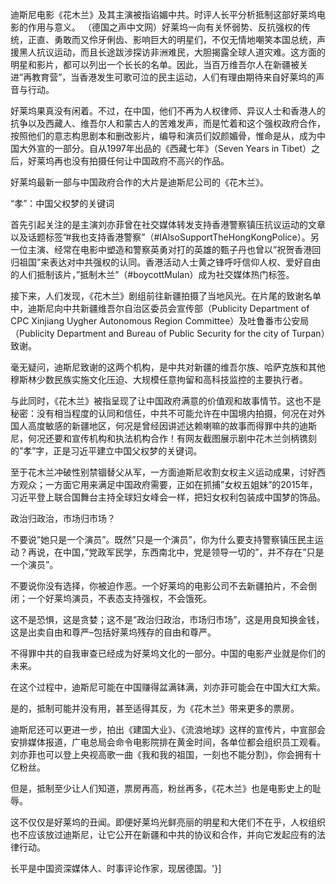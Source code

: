 迪斯尼电影《花木兰》及其主演被指谄媚中共。时评人长平分析抵制这部好莱坞电影的作用与意义。 （德国之声中文网）好莱坞一向有关怀弱势、反抗强权的传统，正直、勇敢而又伶牙俐齿、影响巨大的明星们，不仅无情地嘲笑本国总统，声援黑人抗议运动，而且长途跋涉探访非洲难民，大胆揭露全球人道灾难。这方面的明星和影片，都可以列出一个长长的名单。因此，当百万维吾尔人在新疆被关进&#8221;再教育营&#8221;，当香港发生可歌可泣的民主运动，人们有理由期待来自好莱坞的声音与行动。

好莱坞果真没有闲着。不过，在中国，他们不再为人权律师、异议人士和香港人的抗争以及西藏人、维吾尔人和蒙古人的苦难发声，而是忙着和这个强权政府合作，按照他们的意志构思剧本和删改影片，编导和演员们奴颜媚骨，惟命是从，成为中国大外宣的一部分。自从1997年出品的《西藏七年》（Seven Years in Tibet）之后，好莱坞再也没有拍摄任何让中国政府不高兴的作品。

好莱坞最新一部与中国政府合作的大片是迪斯尼公司的《花木兰》。

&#8220;孝&#8221;：中国父权梦的关键词

首先引起关注的是主演刘亦菲曾在社交媒体转发支持香港警察镇压抗议运动的文章以及话题标签&#8221;#我也支持香港警察&#8221;（#IAlsoSupportTheHongKongPolice）。另一位主演、经常在电影中塑造和警察英勇对打的英雄的甄子丹也曾以&#8221;祝贺香港回归祖国&#8221;来表达对中共强权的认同。香港活动人士黄之锋呼吁信仰人权、爱好自由的人们抵制该片，&#8221;抵制木兰&#8221;（#boycottMulan）成为社交媒体热门标签。

接下来，人们发现，《花木兰》剧组前往新疆拍摄了当地风光。在片尾的致谢名单中，迪斯尼向中共新疆维吾尔自治区委员会宣传部（Publicity Department of CPC Xinjiang Uygher Autonomous Region Committee）及吐鲁番市公安局（Publicity Department and Bureau of Public Security for the city of Turpan）致谢。

毫无疑问，迪斯尼致谢的这两个机构，是中共对新疆的维吾尔族、哈萨克族和其他穆斯林少数民族实施文化压迫、大规模任意拘留和高科技监控的主要执行者。

与此同时，《花木兰》被指呈现了让中国政府满意的价值观和故事情节。这也不是秘密：没有相当程度的认同和信任，中共不可能允许在中国境内拍摄，何况在对外国人高度敏感的新疆地区，何况是曾经因讲述达赖喇嘛的故事而得罪中共的迪斯尼，何况还要和宣传机构和执法机构合作！有网友截图展示剧中花木兰剑柄镌刻的&#8221;孝&#8221;字，正是习近平建立中国父权梦的关键词。

至于花木兰冲破性别禁锢替父从军，一方面迪斯尼收割女权主义运动成果，讨好西方观众；一方面它用来满足中国政府需要，正如在抓捕&#8221;女权五姐妹&#8221;的2015年，习近平登上联合国舞台主持全球妇女峰会一样，把妇女权利包装成中国梦的饰品。

政治归政治，市场归市场？

不要说&#8221;她只是一个演员&#8221;。既然&#8221;只是一个演员&#8221;，你为什么要支持警察镇压民主运动？再说，在中国，&#8221;党政军民学，东西南北中，党是领导一切的&#8221;，并不存在&#8221;只是一个演员&#8221;。

不要说你没有选择，你被迫作恶。一个好莱坞的电影公司不去新疆拍片，不会倒闭；一个好莱坞演员，不表态支持强权，不会饿死。

这不是恐惧，这是贪婪；这不是&#8221;政治归政治，市场归市场&#8221;，这是用良知换金钱，这是出卖自由和尊严&#8211;包括好莱坞残存的自由和尊严。

不得罪中共的自我审查已经成为好莱坞文化的一部分。中国的电影产业就是你们的未来。

在这个过程中，迪斯尼可能在中国赚得盆满钵满，刘亦菲可能会在中国大红大紫。

是的，抵制可能并没有用，甚至适得其反，为《花木兰》带来更多的票房。

迪斯尼还可以更进一步，拍出《建国大业》、《流浪地球》这样的宣传片，中宣部会安排媒体报道，广电总局会命令电影院排在黄金时间，各单位都会组织员工观看。刘亦菲也可以登上央视高歌一曲《我和我的祖国，一刻也不能分割》，你会拥有十亿粉丝。

但是，抵制至少让人们知道，票房再高，粉丝再多，《花木兰》也是电影史上的耻辱。

这不仅仅是好莱坞的丑闻。即便好莱坞光鲜亮丽的明星和大佬们不在乎，人权组织也不应该放过迪斯尼，让它公开在新疆和中共的协议和合作，并向它发起应有的法律行动。

长平是中国资深媒体人、时事评论作家，现居德国。'}]